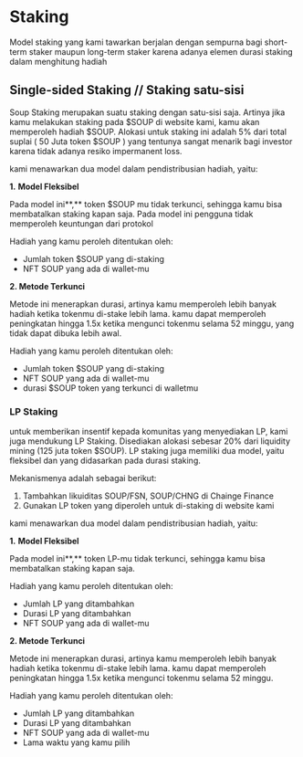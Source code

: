 # Staking

Model staking yang kami tawarkan berjalan dengan sempurna bagi short-term staker maupun long-term staker karena adanya elemen durasi staking dalam menghitung hadiah

## **Single-sided Staking // Staking satu-sisi**

Soup Staking merupakan suatu staking dengan satu-sisi saja. Artinya jika kamu melakukan staking pada $SOUP di website kami, kamu akan memperoleh hadiah $SOUP. Alokasi untuk staking ini adalah 5% dari total suplai ( 50 Juta token $SOUP ) yang tentunya sangat menarik bagi investor karena tidak adanya resiko impermanent loss.

kami menawarkan dua model dalam pendistribusian hadiah, yaitu:

**1.** **Model Fleksibel**

Pada model ini**,** token $SOUP mu tidak terkunci, sehingga kamu bisa membatalkan staking kapan saja. Pada model ini pengguna tidak memperoleh keuntungan dari protokol

Hadiah yang kamu peroleh ditentukan oleh:

* Jumlah token $SOUP yang di-staking
* NFT SOUP yang ada di wallet-mu

**2. Metode Terkunci**

Metode ini menerapkan durasi, artinya kamu memperoleh lebih banyak hadiah ketika tokenmu di-stake lebih lama. kamu dapat memperoleh peningkatan hingga 1.5x ketika mengunci tokenmu selama 52 minggu, yang tidak dapat dibuka lebih awal.

Hadiah yang kamu peroleh ditentukan oleh:

* Jumlah token $SOUP yang di-staking
* NFT SOUP yang ada di wallet-mu
* durasi $SOUP token yang terkunci di walletmu

### LP Staking

untuk memberikan insentif kepada komunitas yang menyediakan LP, kami juga mendukung LP Staking. Disediakan alokasi sebesar 20% dari liquidity mining (125 juta token $SOUP). LP staking juga memiliki dua model, yaitu fleksibel dan yang didasarkan pada durasi staking.

Mekanismenya adalah sebagai berikut:

1. Tambahkan likuiditas SOUP/FSN, SOUP/CHNG di Chainge Finance
2. Gunakan LP token yang diperoleh untuk di-staking di website kami

kami menawarkan dua model dalam pendistribusian hadiah, yaitu:

**1.** **Model Fleksibel**

Pada model ini**,** token LP-mu tidak terkunci, sehingga kamu bisa membatalkan staking kapan saja.

Hadiah yang kamu peroleh ditentukan oleh:

* Jumlah LP yang ditambahkan
* Durasi LP yang ditambahkan
* NFT SOUP yang ada di wallet-mu

**2. Metode Terkunci**

Metode ini menerapkan durasi, artinya kamu memperoleh lebih banyak hadiah ketika tokenmu di-stake lebih lama. kamu dapat memperoleh peningkatan hingga 1.5x ketika mengunci tokenmu selama 52 minggu.

Hadiah yang kamu peroleh ditentukan oleh:

* Jumlah LP yang ditambahkan
* Durasi LP yang ditambahkan
* NFT SOUP yang ada di wallet-mu
* Lama waktu yang kamu pilih&#x20;
